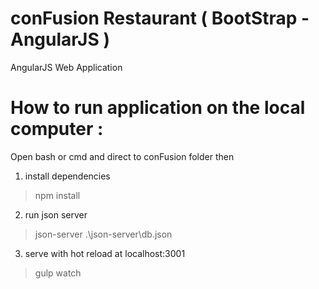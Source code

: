 # conFusion Restaurant ( BootStrap - AngularJS ) 

AngularJS Web Application


# How to run application on the local computer :

Open bash or cmd and direct to conFusion folder then

1)  install dependencies
> npm install

2)  run json server
> json-server .\json-server\db.json

3)  serve with hot reload at localhost:3001
> gulp watch
